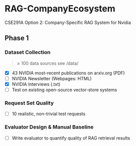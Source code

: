 # RAG-CompanyEcosystem
CSE291A Option 2: Company-Specific RAG System for Nvidia

## Phase 1 
### Dataset Collection 
> $\ge$ 100 data sources see /data/
- [x] 43 NVIDIA most-recent publications on arxiv.org (PDF)
- [ ] NVIDIA Newsletter (Webpages: HTML)
- [x] NVIDIA Interviews (.txt)
- [ ] Test on existing open-source vector-store systems

### Request Set Quality 
- [ ] 10 realistic, non-trivial test requests
### Evaluator Design & Manual Baseline
- [ ] Write evaluator to quantify quality of RAG retrieval results
